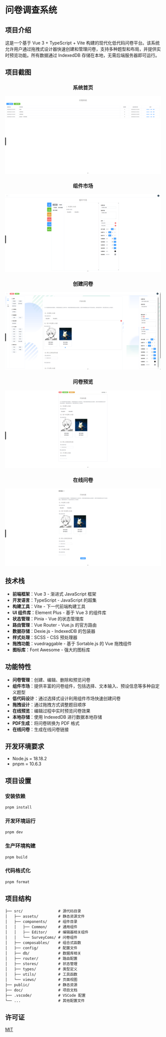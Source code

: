 # 问卷调查系统

## 项目介绍

这是一个基于 Vue 3 + TypeScript + Vite 构建的现代化低代码问卷平台。该系统允许用户通过拖拽式设计器快速创建和管理问卷，支持多种题型和布局，并提供实时预览功能。所有数据通过 IndexedDB 存储在本地，无需后端服务器即可运行。

## 项目截图

<div align="center">

### 系统首页

![问卷系统首页](./doc/问卷系统首页.png)

### 组件市场

![组件市场](./doc/组件市场.png)

### 创建问卷

![创建问卷](./doc/创建问卷.png)

### 问卷预览

![问卷预览](./doc/问卷预览.png)

### 在线问卷

![在线问卷](./doc/在线问卷.png)

</div>

## 技术栈

- **前端框架**：Vue 3 - 渐进式 JavaScript 框架
- **开发语言**：TypeScript - JavaScript 的超集
- **构建工具**：Vite - 下一代前端构建工具
- **UI 组件库**：Element Plus - 基于 Vue 3 的组件库
- **状态管理**：Pinia - Vue 的状态管理库
- **路由管理**：Vue Router - Vue.js 的官方路由
- **数据存储**：Dexie.js - IndexedDB 的包装器
- **样式处理**：SCSS - CSS 预处理器
- **拖拽功能**：vuedraggable - 基于 Sortable.js 的 Vue 拖拽组件
- **图标库**：Font Awesome - 强大的图标库

## 功能特性

- **问卷管理**：创建、编辑、删除和预览问卷
- **组件市场**：提供丰富的问卷组件，包括选择、文本输入、预设信息等多种自定义题型
- **低代码设计**：通过选择式设计利用组件市场快速创建问卷
- **拖拽设计**：通过拖拽方式调整题目顺序
- **在线预览**：编辑过程中实时预览问卷效果
- **本地存储**：使用 IndexedDB 进行数据本地存储
- **PDF生成**：将问卷转换为 PDF 格式
- **在线问卷**：生成在线问卷链接

## 开发环境要求

- Node.js = 18.18.2
- pnpm = 10.6.3

## 项目设置

### 安装依赖

```bash
pnpm install
```

### 开发环境运行

```bash
pnpm dev
```

### 生产环境构建

```bash
pnpm build
```

### 代码格式化

```bash
pnpm format
```

## 项目结构

```
├── src/                # 源代码目录
│   ├── assets/         # 静态资源文件
│   ├── components/     # 组件目录
│   │   ├── Common/     # 通用组件
│   │   ├── Editor/     # 编辑器相关组件
│   │   └── SurveyComs/ # 问卷组件
│   ├── composables/    # 组合式函数
│   ├── config/         # 配置文件
│   ├── db/             # 数据库相关
│   ├── router/         # 路由配置
│   ├── stores/         # 状态管理
│   ├── types/          # 类型定义
│   ├── utils/          # 工具函数
│   └── views/          # 页面视图
├── public/             # 静态资源
├── doc/                # 项目文档
├── .vscode/            # VSCode 配置
└── ...                 # 其他配置文件
```

## 许可证

[MIT](LICENSE)
